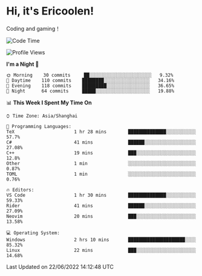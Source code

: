 # Hi, it's Ericoolen!
Coding and gaming！

<!--START_SECTION:waka-->
![Code Time](http://img.shields.io/badge/Code%20Time-319%20hrs%2048%20mins-blue)

![Profile Views](http://img.shields.io/badge/Profile%20Views-0-blue)

**I'm a Night 🦉** 

```text
🌞 Morning    30 commits     ██░░░░░░░░░░░░░░░░░░░░░░░   9.32% 
🌆 Daytime    110 commits    ████████░░░░░░░░░░░░░░░░░   34.16% 
🌃 Evening    118 commits    █████████░░░░░░░░░░░░░░░░   36.65% 
🌙 Night      64 commits     █████░░░░░░░░░░░░░░░░░░░░   19.88%

```


📊 **This Week I Spent My Time On** 

```text
⌚︎ Time Zone: Asia/Shanghai

💬 Programming Languages: 
TeX                      1 hr 28 mins        ██████████████░░░░░░░░░░░   57.7% 
C#                       41 mins             ██████░░░░░░░░░░░░░░░░░░░   27.08% 
C++                      19 mins             ███░░░░░░░░░░░░░░░░░░░░░░   12.8% 
Other                    1 min               ░░░░░░░░░░░░░░░░░░░░░░░░░   0.87% 
TOML                     1 min               ░░░░░░░░░░░░░░░░░░░░░░░░░   0.76%

🔥 Editors: 
VS Code                  1 hr 30 mins        ██████████████░░░░░░░░░░░   59.33% 
Rider                    41 mins             ██████░░░░░░░░░░░░░░░░░░░   27.09% 
Neovim                   20 mins             ███░░░░░░░░░░░░░░░░░░░░░░   13.58%

💻 Operating System: 
Windows                  2 hrs 10 mins       █████████████████████░░░░   85.32% 
Linux                    22 mins             ███░░░░░░░░░░░░░░░░░░░░░░   14.68%

```


 Last Updated on 22/06/2022 14:12:48 UTC
<!--END_SECTION:waka-->

